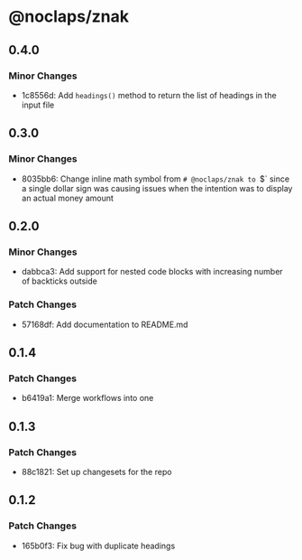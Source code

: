 # @noclaps/znak

## 0.4.0

### Minor Changes

- 1c8556d: Add `headings()` method to return the list of headings in the input file

## 0.3.0

### Minor Changes

- 8035bb6: Change inline math symbol from `# @noclaps/znak to `$` since a single dollar sign was causing issues when the intention was to display an actual money amount

## 0.2.0

### Minor Changes

- dabbca3: Add support for nested code blocks with increasing number of backticks outside

### Patch Changes

- 57168df: Add documentation to README.md

## 0.1.4

### Patch Changes

- b6419a1: Merge workflows into one

## 0.1.3

### Patch Changes

- 88c1821: Set up changesets for the repo

## 0.1.2

### Patch Changes

- 165b0f3: Fix bug with duplicate headings
